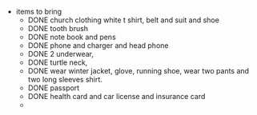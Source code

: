 - items to bring
	- DONE church clothing white t shirt, belt and suit and shoe
	- DONE tooth brush
	- DONE note book and pens
	- DONE phone and charger and head phone
	- DONE 2 underwear,
	- DONE turtle neck,
	- DONE wear winter jacket, glove, running shoe, wear two pants and two long sleeves shirt.
	- DONE passport
	- DONE health card and car license and insurance card
	-